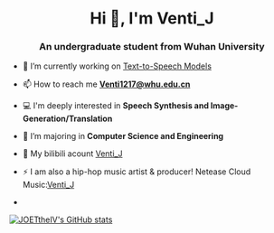 <h1 align="center">Hi 👋, I'm Venti_J</h1>
<h3 align="center">An undergraduate student from Wuhan University</h3>

- 🔭 I’m currently working on [Text-to-Speech Models](https://github.com/JOETtheIV/VITS-Paimon)

- 📫 How to reach me **Venti1217@whu.edu.cn**

- 💻 I'm deeply interested in **Speech Synthesis and Image-Generation/Translation**

- 📄 I’m majoring in **Computer Science and Engineering**

- 🍰 My bilibili acount [Venti_J](https://b23.tv/6tNEr6t)

- ⚡ I am also a hip-hop music artist & producer!  Netease Cloud Music:[Venti_J]([https://b23.tv/6tNEr6t](https://music.163.com/#/artist?app_version=8.8.20&id=37561474&dlt=0846))
- 
[![JOETtheIV's GitHub stats](https://github-readme-stats.vercel.app/api?username=JOETtheIV&show_icons=true&theme=tokyonight)](https://github.com/JOETtheIV/github-readme-stats)
